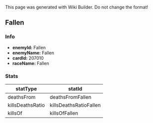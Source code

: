 <span class="wiki-builder">This page was generated with Wiki Builder. Do not change the format!</span>

## Fallen
### Info
* **enemyId:** Fallen
* **enemyName:** Fallen
* **cardId:** 207010
* **raceName:** Fallen

### Stats
statType | statId
-------- | ------
deathsFrom | deathsFromFallen
killsDeathsRatio | killsDeathsRatioFallen
killsOf | killsOfFallen


